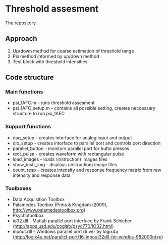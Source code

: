 # Threshold assesment #

The repository 

## Approach ##

1. Up/down method for coarse estimation of threshold range
2. Psi method informed by up/down method
3. Test block with threshold intensities

## Code structure ##

### Main functions ###
* psi_1AFC.m - runs threshold assesment
* psi_1AFC_setup.m - contains all possible setting, creates neccessary structure to run psi_1AFC

### Support functions ###
* daq_setup - creates interface for analog input and output
* dio_setup - creates interface to parallel port and controls port direction
* parallel_button - monitors parallel port for butto presses
* rect_pulse - creates waveform with rectangular pulse
* load_images - loads (instruction) images files
* show_instr_img - displays (instruction) image files
* count_resp - creates intensity and response frequency matrix from raw intensity and response data

### Toolboxes ###
* Data Acquisition Toolbox
* Palamedes Toolbox (Prins & Kingdom (2009), http://www.palamedestoolbox.org)
* Psychotoolbox
* io32.dll - Matlab parallel port interface by Frank Schieber (http://apps.usd.edu/coglab/psyc770/IO32.html)
* inpout.dll - Windows parallel port driver by logix4u (http://logix4u.net/parallel-port/16-inpout32dll-for-windos-982000ntxp)